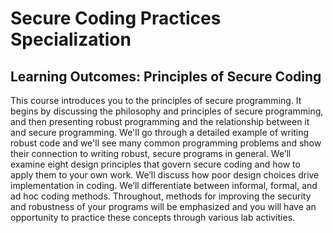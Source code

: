 # Secure Coding Practices Specialization

## Learning Outcomes: Principles of Secure Coding

This course introduces you to the principles of secure programming. It begins by discussing the philosophy and principles of secure programming, and then presenting robust programming and the relationship between it and secure programming. We'll go through a detailed example of writing robust code and we'll see many common programming problems and show their connection to writing robust, secure programs in general. We’ll examine eight design principles that govern secure coding and how to apply them to your own work. We’ll discuss how poor design choices drive implementation in coding. We’ll differentiate between informal, formal, and ad hoc coding methods. Throughout, methods for improving the security and robustness of your programs will be emphasized and you will have an opportunity to practice these concepts through various lab activities.

